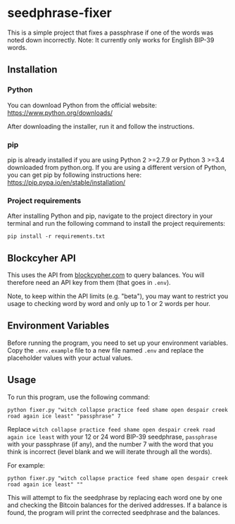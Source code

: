 # seedphrase-fixer

This is a simple project that fixes a passphrase if one of the words was noted down incorrectly. Note: It currently only works for English BIP-39 words.

## Installation

### Python

You can download Python from the official website: https://www.python.org/downloads/

After downloading the installer, run it and follow the instructions.

### pip

pip is already installed if you are using Python 2 >=2.7.9 or Python 3 >=3.4 downloaded from python.org. If you are using a different version of Python, you can get pip by following instructions here: https://pip.pypa.io/en/stable/installation/

### Project requirements

After installing Python and pip, navigate to the project directory in your terminal and run the following command to install the project requirements:

```
pip install -r requirements.txt
```

## Blockcyher API

This uses the API from [blockcypher.com](https://www.blockcypher.com) to query balances. You will therefore need an API key from them (that goes in `.env`).

Note, to keep within the API limits (e.g. "beta"), you may want to restrict you usage to checking word by word and only up to 1 or 2 words per hour.

## Environment Variables

Before running the program, you need to set up your environment variables. Copy the `.env.example` file to a new file named `.env` and replace the placeholder values with your actual values.

## Usage

To run this program, use the following command:

```
python fixer.py "witch collapse practice feed shame open despair creek road again ice least" "passphrase" 7
```

Replace `witch collapse practice feed shame open despair creek road again ice least` with your 12 or 24 word BIP-39 seedphrase, `passphrase` with your passphrase (if any), and the number 7 with the word that you think is incorrect (level blank and we will iterate through all the words).

For example:

```
python fixer.py "witch collapse practice feed shame open despair creek road again ice least" ""
```

This will attempt to fix the seedphrase by replacing each word one by one and checking the Bitcoin balances for the derived addresses. If a balance is found, the program will print the corrected seedphrase and the balances.
